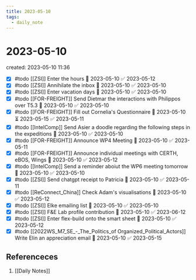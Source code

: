 ```yaml
---
title: 2023-05-10
tags:
  - daily_note
---
```


# 2023-05-10
created: 2023-05-10 11:36

- [x] #todo [[ZSI]] Enter the hours 🛫 2023-05-10 ✅ 2023-05-12
- [x] #todo [[ZSI]] Annihilate the inbox 🛫 2023-05-10 ✅ 2023-05-10
- [x] #todo [[ZSI]] Enter vacation days 🛫 2023-05-10 ✅ 2023-05-10
- [x] #todo [[FOR-FREIGHT]] Send Dietmar the interactions with Philippos over T5.3 🛫 2023-05-10 ✅ 2023-05-10
- [x] #todo [[FOR-FREIGHT]] Fill out Cornelia's Questionnaire 🛫 2023-05-10 ⏳ 2023-05-15 ✅ 2023-05-11
- [x] #todo [[IntelComp]] Send Asier a doodle regarding the following steps in the expeditions 📅 2023-05-10 ✅ 2023-05-10
- [x] #todo [[FOR-FREIGHT]] Announce WP4 Meeting 🛫 2023-05-10 ✅ 2023-05-11
- [x] #todo [[FOR-FREIGHT]] Announce individual meetings with CERTH, eBOS, Wings 🛫 2023-05-10 ✅ 2023-05-12
- [x] #todo [[IntelComp]] Send a reminder aboiut the WP6 meeting tomorrow 📅 2023-05-10 ✅ 2023-05-10
- [x] #todo [[ZSI]] Send chatgpt receipt to Patricia 📅 2023-05-10 ✅ 2023-05-11
- [x] #todo [[ReConnect_China]] Check Adam's visualisations 📅 2023-05-10 ✅ 2023-05-12
- [x] #todo [[ZSI]] Elke emailing list 📅 2023-05-10 ✅ 2023-05-10
- [x] #todo [[ZSI]] F&E Lab profile contribution 📅 2023-05-10 ✅ 2023-06-12
- [x] #todo [[ZSI]] Enter flex-build onto the smart sheet 📅 2023-05-10 ✅ 2023-05-12
- [x] #todo [[2022WS_M7_SE_-_The_Politics_of Organized_Political_Actors]] Write Elin an  appreciation email 🛫 2023-05-10 ✅ 2023-05-15

## Referenceces
1. [[Daily Notes]]